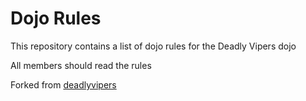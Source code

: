 Dojo Rules
==========

This repository contains a list of dojo rules for the Deadly Vipers dojo


All members should read the rules

Forked from [deadlyvipers](https://github.com/deadlyvipers)
